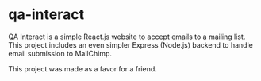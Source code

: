 # qa-interact

QA Interact is a simple React.js website to accept emails to a mailing list. This project includes an even simpler Express (Node.js) backend to handle email submission to MailChimp.

This project was made as a favor for a friend.

